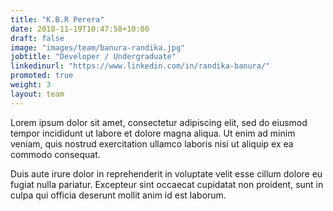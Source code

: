 ```yaml
---
title: "K.B.R Perera"
date: 2018-11-19T10:47:58+10:00
draft: false
image: "images/team/banura-randika.jpg"
jobtitle: "Developer / Undergraduate"
linkedinurl: "https://www.linkedin.com/in/randika-banura/"
promoted: true
weight: 3
layout: team
---
```


Lorem ipsum dolor sit amet, consectetur adipiscing elit, sed do eiusmod tempor incididunt ut labore et dolore magna aliqua. Ut enim ad minim veniam, quis nostrud exercitation ullamco laboris nisi ut aliquip ex ea commodo consequat.

Duis aute irure dolor in reprehenderit in voluptate velit esse cillum dolore eu fugiat nulla pariatur. Excepteur sint occaecat cupidatat non proident, sunt in culpa qui officia deserunt mollit anim id est laborum.
